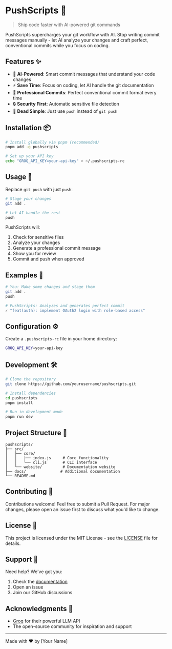 # PushScripts 🚀

> Ship code faster with AI-powered git commands

PushScripts supercharges your git workflow with AI. Stop writing commit messages manually - let AI analyze your changes and craft perfect, conventional commits while you focus on coding.

## Features ✨

- 🧠 **AI-Powered**: Smart commit messages that understand your code changes
- ⚡ **Save Time**: Focus on coding, let AI handle the git documentation
- 📝 **Professional Commits**: Perfect conventional commit format every time
- 🔒 **Security First**: Automatic sensitive file detection
- 🚀 **Dead Simple**: Just use `push` instead of `git push`

## Installation 📦

```bash
# Install globally via pnpm (recommended)
pnpm add -g pushscripts

# Set up your API key
echo "GROQ_API_KEY=your-api-key" > ~/.pushscripts-rc
```

## Usage 🚀

Replace `git push` with just `push`:

```bash
# Stage your changes
git add .

# Let AI handle the rest
push
```

PushScripts will:
1. Check for sensitive files
2. Analyze your changes
3. Generate a professional commit message
4. Show you for review
5. Commit and push when approved

## Examples 📝

```bash
# You: Make some changes and stage them
git add .
push

# PushScripts: Analyzes and generates perfect commit
✓ "feat(auth): implement OAuth2 login with role-based access"
```

## Configuration ⚙️

Create a `.pushscripts-rc` file in your home directory:

```bash
GROQ_API_KEY=your-api-key
```

## Development 🛠️

```bash
# Clone the repository
git clone https://github.com/yourusername/pushscripts.git

# Install dependencies
cd pushscripts
pnpm install

# Run in development mode
pnpm run dev
```

## Project Structure 📁

```
pushscripts/
├── src/
│   ├── core/
│   │   ├── index.js     # Core functionality
│   │   └── cli.js       # CLI interface
│   └── website/         # Documentation website
├── docs/               # Additional documentation
└── README.md
```

## Contributing 🤝

Contributions welcome! Feel free to submit a Pull Request. For major changes, please open an issue first to discuss what you'd like to change.

## License 📄

This project is licensed under the MIT License - see the [LICENSE](LICENSE) file for details.

## Support 💬

Need help? We've got you:
1. Check the [documentation](https://yourusername.github.io/pushscripts)
2. Open an issue
3. Join our GitHub discussions

## Acknowledgments 🙏

- [Groq](https://groq.com) for their powerful LLM API
- The open-source community for inspiration and support

---
Made with ❤️ by [Your Name] 